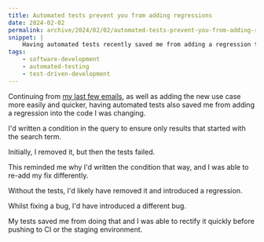 ```yaml
---
title: Automated tests prevent you from adding regressions
date: 2024-02-02
permalink: archive/2024/02/02/automated-tests-prevent-you-from-adding-regressions
snippet: |
    Having automated tests recently saved me from adding a regression to a project.
tags:
    - software-development
    - automated-testing
    - test-driven-development
---
```


Continuing from [my last few emails]({{site.url}}/archive/2024/01/30/tdd-doesnt-mean-you-know-everything-upfront), as well as adding the new use case more easily and quicker, having automated tests also saved me from adding a regression into the code I was changing.

I'd written a condition in the query to ensure only results that started with the search term.

Initially, I removed it, but then the tests failed.

This reminded me why I'd written the condition that way, and I was able to re-add my fix differently.

Without the tests, I'd likely have removed it and introduced a regression.

Whilst fixing a bug, I'd have introduced a different bug.

My tests saved me from doing that and I was able to rectify it quickly before pushing to CI or the staging environment.
